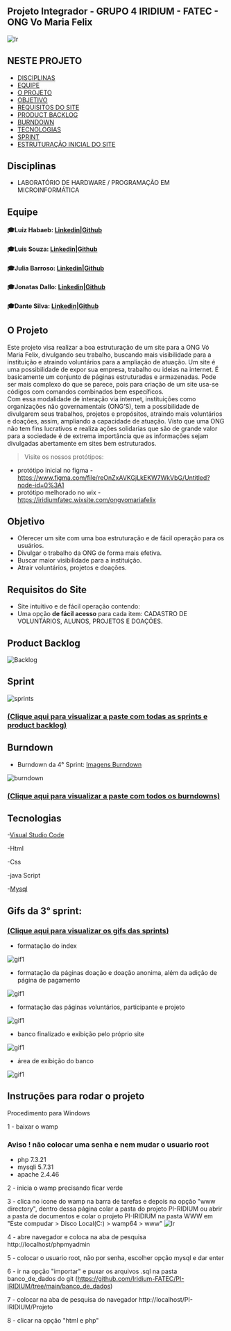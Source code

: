 ## Projeto Integrador - GRUPO 4  IRIDIUM - FATEC - ONG Vo Maria Felix
![Ir](https://user-images.githubusercontent.com/80074680/111557949-80ad7080-876c-11eb-87be-42944f5a3d22.png)
## NESTE PROJETO
- [DISCIPLINAS](#Disciplinas)
- [EQUIPE](#Equipe)
- [O PROJETO](#O-Projeto)
- [OBJETIVO](#Objetivo)
- [REQUISITOS DO SITE](#Requisitos-do-Site)
- [PRODUCT BACKLOG](#Product-Backlog)
- [BURNDOWN](#Burndown)
- [TECNOLOGIAS](#Tecnologias)
- [SPRINT](#Sprint)
- [ESTRUTURAÇÃO INICIAL DO SITE](#Estruturação-Inicial-do-Site)


## Disciplinas
- LABORATÓRIO DE HARDWARE / PROGRAMAÇÃO EM MICROINFORMÁTICA

## Equipe
#### :mortar_board:Luiz Habaeb:   [Linkedin]( https://www.linkedin.com/in/luiz-habaeb-64a250113/)|[Github](https://github.com/luizhabaeb)

#### :mortar_board:Luis Souza:    [Linkedin](https://www.linkedin.com/in/lu%C3%ADs-souza)|[Github](https://www.linkedin.com/in/lu%C3%ADs-souza)

#### :mortar_board:Julia Barroso: [Linkedin](https://www.linkedin.com/in/j%C3%BAlia-maria-santos-850739188/)|[Github](https://github.com/jumajubs)

#### :mortar_board:Jonatas Dallo: [Linkedin](https://www.linkedin.com/in/jonatas-dall%C3%B3-147638206/)|[Github](https://github.com/Jonatas-Dallo)

#### :mortar_board:Dante Silva:   [Linkedin](https://www.linkedin.com/in/dante-silva-0a2a09a8/)|[Github](https://github.com/dantesjc)



## O Projeto
Este projeto visa realizar a boa estruturação de um site para a ONG Vó Maria Felix, divulgando seu trabalho, buscando mais visibilidade para a instituição e atraindo voluntários para a ampliação de atuação. 
Um site é uma possibilidade de expor sua empresa, trabalho ou ideias na internet. É basicamente um conjunto de páginas estruturadas e armazenadas. Pode ser mais complexo do que se parece, pois para criação de um site usa-se códigos com comandos combinados bem específicos.  
Com essa modalidade de interação via internet, instituições como organizações não governamentais (ONG’S), tem a possibilidade de divulgarem seus trabalhos, projetos e propósitos, atraindo mais voluntários e doações, assim, ampliando a capacidade de atuação. 
Visto que uma ONG não tem fins lucrativos e realiza ações solidarias que são de grande valor para a sociedade é de extrema importância que as informações sejam divulgadas abertamente em sites bem estruturados. 
> Visite os nossos protótipos: 
- protótipo inicial no figma - https://www.figma.com/file/reOnZxAVKGjLkEKW7WkVbG/Untitled?node-id=0%3A1 
- protótipo melhorado no wix - https://iridiumfatec.wixsite.com/ongvomariafelix

## Objetivo
- Oferecer um site com uma boa estruturação e de fácil operação para os usuários.
- Divulgar o trabalho da ONG de forma mais efetiva.
- Buscar maior visibilidade para a instituição.
- Atrair voluntários, projetos e doações.

## Requisitos do Site
- Site intuitivo e de fácil operação contendo:
- Uma opção **de fácil acesso** para cada item: CADASTRO DE VOLUNTÁRIOS, ALUNOS, PROJETOS E DOAÇÕES.

## Product Backlog

![Backlog](https://github.com/Iridium-FATEC/PI-IRIDIUM/blob/main/Documentos/Evolu%C3%A7%C3%A3o%20das%20Sprints%20e%20Backlogs/4%20sprint/Backlog%20total%204.jpg)

## Sprint
![sprints](https://github.com/Iridium-FATEC/PI-IRIDIUM/blob/main/Documentos/Evolu%C3%A7%C3%A3o%20das%20Sprints%20e%20Backlogs/4%20sprint/Sprints%20backlog%204.jpg)

### [(Clique aqui para visualizar a paste com todas as sprints e product backlog)](https://github.com/Iridium-FATEC/PI-IRIDIUM/tree/main/Documentos/Evolu%C3%A7%C3%A3o%20das%20Sprints%20e%20Backlogs)


## Burndown
- Burndown da 4° Sprint: [Imagens Burndown](https://github.com/Iridium-FATEC/PI-IRIDIUM/tree/main/Documentos/Burndown/Burndown%204%20sprint)

![burndown](https://github.com/Iridium-FATEC/PI-IRIDIUM/blob/main/Documentos/Burndown/Burndown%204%20sprint/Gr%C3%A1fico%204.jpg)

### [(Clique aqui para visualizar a paste com todos os burndowns)](https://github.com/Iridium-FATEC/PI-IRIDIUM/tree/main/Documentos/Burndown)

## Tecnologias
-[Visual Studio Code](https://code.visualstudio.com/download)

-Html

-Css

-java Script

-[Mysql](https://www.mysql.com/)


## Gifs da 3° sprint: 

### [(Clique aqui para visualizar os gifs das sprints)](https://github.com/Iridium-FATEC/PI-IRIDIUM/tree/main/Projeto/P%C3%A1ginas_gifs)

- formatação do index 


![gif1](https://github.com/Iridium-FATEC/PI-IRIDIUM/blob/main/Projeto/P%C3%A1ginas_gifs/GIF-index.gif)


- formatação da páginas doação e doação anonima, além da adição de página de pagamento


![gif1](https://github.com/Iridium-FATEC/PI-IRIDIUM/blob/main/Projeto/P%C3%A1ginas_gifs/doacao%20e%20anonima.gif)


- formatação das páginas voluntários, participante e projeto


![gif1](https://github.com/Iridium-FATEC/PI-IRIDIUM/blob/main/Projeto/P%C3%A1ginas_gifs/formata%C3%A7%C3%A3o-3-paginas.gif)


- banco finalizado e exibição pelo próprio site


![gif1](https://github.com/Iridium-FATEC/PI-IRIDIUM/blob/main/Projeto/P%C3%A1ginas_gifs/exibir-banco.gif)


- área de exibição do banco


![gif1](https://github.com/Iridium-FATEC/PI-IRIDIUM/blob/main/Projeto/P%C3%A1ginas_gifs/admin.gif)


## Instruções para rodar o projeto

Procedimento para Windows

1 - baixar o wamp 

### Aviso ! não colocar uma senha e nem mudar o usuario root
- php 7.3.21
- mysqli 5.7.31
- apache 2.4.46

2 - inicia o wamp precisando ficar verde

3 - clica no icone do wamp na barra de tarefas e depois na opção "www directory", dentro dessa página colar a pasta do projeto PI-RIDIUM ou abrir a pasta de documentos e colar o projeto PI-IRIDIUM na pasta WWW em "Este compudar > Disco Local(C:) > wamp64 > www"
![Ir](https://github.com/Iridium-FATEC/PI-IRIDIUM/blob/main/Projeto/P%C3%A1ginas_gifs/explica%C3%A7%C3%A3o-www.png)


4 - abre navegador e coloca na aba de pesquisa http://localhost/phpmyadmin

5 - colocar o usuario root, não por senha, escolher opção mysql e dar enter

6 - ir na opção "importar" e puxar os arquivos .sql na pasta banco_de_dados do git
(https://github.com/Iridium-FATEC/PI-IRIDIUM/tree/main/banco_de_dados)

7 - colocar na aba de pesquisa do navegador http://localhost/PI-IRIDIUM/Projeto

8 - clicar na opção "html e php"

